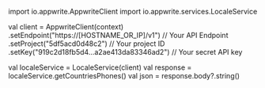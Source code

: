 import io.appwrite.AppwriteClient
import io.appwrite.services.LocaleService

val client = AppwriteClient(context)
  .setEndpoint("https://[HOSTNAME_OR_IP]/v1") // Your API Endpoint
  .setProject("5df5acd0d48c2") // Your project ID
  .setKey("919c2d18fb5d4...a2ae413da83346ad2") // Your secret API key

val localeService = LocaleService(client)
val response = localeService.getCountriesPhones()
val json = response.body?.string()